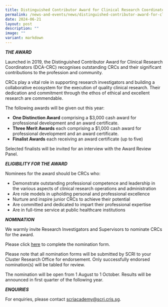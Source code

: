 ```yaml
---
title: Distinguished Contributor Award for Clinical Research Coordinators
permalink: /news-and-events/news/distinguished-contributor-award-for-clinical-research-coordinators/
date: 2024-06-21
layout: post
description: ""
image: ""
variant: markdown
---
```

**_THE AWARD_** 

Launched in 2019, the Distinguished Contributor Award for Clinical Research Coordinators (DCA-CRC) recognises outstanding CRCs and their significant contributions to the profession and community.

CRCs play a vital role in supporting research investigators and building a collaborative ecosystem for the execution of quality clinical research. Their dedication and commitment through the ethos of ethical and excellent research are commendable.

The following awards will be given out this year:

*   **One Distinction Award** comprising a $3,000 cash award for professional development and an award certificate.
*   **Three Merit Awards** each comprising a $1,000 cash award for professional development and an award certificate.
*   **Finalist Awards** each receiving an award certificate (up to five)

Selected finalists will be invited for an interview with the Award Review Panel.

**_ELIGIBILITY FOR THE AWARD_**

Nominees for the award should be CRCs who:

*   Demonstrate outstanding professional competence and leadership in the various aspects of clinical research operations and administration
*   Are role models in upholding personal and professional excellence
*   Nurture and inspire junior CRCs to achieve their potential
*   Are committed and dedicated to impart their professional expertise
*   Are in full-time service at public healthcare institutions

_**NOMINATION**_

We warmly invite Research Investigators and Supervisors to nominate CRCs for the award. 

Please click [here](https://for.sg/award.) to complete the nomination form.

Please note that all nomination forms will be submitted by SCRI to your Cluster Research Office for endorsement. Only successfully endorsed nomination(s) will be tabled for review.

The nomination will be open from 1 August to 1 October. Results will be announced in first quarter of the following year.

_**ENQUIRIES**_

For enquiries, please contact [scriacademy@scri.cris.sg](mailto:scriacademy@scri.cris.sg).